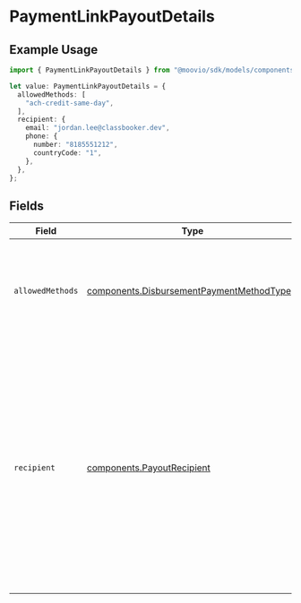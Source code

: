 # PaymentLinkPayoutDetails

## Example Usage

```typescript
import { PaymentLinkPayoutDetails } from "@moovio/sdk/models/components";

let value: PaymentLinkPayoutDetails = {
  allowedMethods: [
    "ach-credit-same-day",
  ],
  recipient: {
    email: "jordan.lee@classbooker.dev",
    phone: {
      number: "8185551212",
      countryCode: "1",
    },
  },
};
```

## Fields

| Field                                                                                                                                                                                                   | Type                                                                                                                                                                                                    | Required                                                                                                                                                                                                | Description                                                                                                                                                                                             |
| ------------------------------------------------------------------------------------------------------------------------------------------------------------------------------------------------------- | ------------------------------------------------------------------------------------------------------------------------------------------------------------------------------------------------------- | ------------------------------------------------------------------------------------------------------------------------------------------------------------------------------------------------------- | ------------------------------------------------------------------------------------------------------------------------------------------------------------------------------------------------------- |
| `allowedMethods`                                                                                                                                                                                        | [components.DisbursementPaymentMethodType](../../models/components/disbursementpaymentmethodtype.md)[]                                                                                                  | :heavy_check_mark:                                                                                                                                                                                      | A list of payment methods that should be supported for this payment link.                                                                                                                               |
| `recipient`                                                                                                                                                                                             | [components.PayoutRecipient](../../models/components/payoutrecipient.md)                                                                                                                                | :heavy_check_mark:                                                                                                                                                                                      | Specify the intended recipient of the payout.<br/>Either `email` or `phone` must be specified, but not both.<br/><br/>This information will be used to authenticate the end user when they follow the payment link. |
